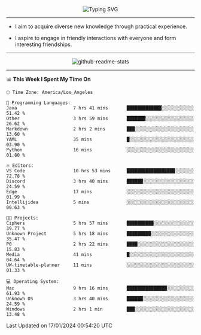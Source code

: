 <p align="center">
  <img src="https://readme-typing-svg.demolab.com?font=Fira+Code&weight=500&size=32&duration=2500&pause=1600&center=true&vCenter=true&random=false&width=1024&height=64&lines=Hi+there+%F0%9F%91%8B;I'm+delighted+you+could+make+it+here+%F0%9F%8E%89;I'm+Harry%2C+a+college+student+still+finding+my+way" alt="Typing SVG" />
</p>


---


- I aim to acquire diverse new knowledge through practical experience.

- I aspire to engage in friendly interactions with everyone and form interesting friendships.


---


<p align="center">
  <img src="https://github-readme-stats.vercel.app/api?username=Harry-Jing&show_icons=true" alt="github-readme-stats"/>
</p>


---

<!--START_SECTION:waka-->
📊 **This Week I Spent My Time On** 

```text
🕑︎ Time Zone: America/Los_Angeles

💬 Programming Languages: 
Java                     7 hrs 41 mins       █████████████░░░░░░░░░░░░   51.42 % 
Other                    3 hrs 59 mins       ███████░░░░░░░░░░░░░░░░░░   26.62 % 
Markdown                 2 hrs 2 mins        ███░░░░░░░░░░░░░░░░░░░░░░   13.60 % 
YAML                     35 mins             █░░░░░░░░░░░░░░░░░░░░░░░░   03.90 % 
Python                   16 mins             ░░░░░░░░░░░░░░░░░░░░░░░░░   01.80 % 

🔥 Editors: 
VS Code                  10 hrs 53 mins      ██████████████████░░░░░░░   72.78 % 
Discord                  3 hrs 40 mins       ██████░░░░░░░░░░░░░░░░░░░   24.59 % 
Edge                     17 mins             ░░░░░░░░░░░░░░░░░░░░░░░░░   01.99 % 
Intellijidea             5 mins              ░░░░░░░░░░░░░░░░░░░░░░░░░   00.63 % 

🐱‍💻 Projects: 
Ciphers                  5 hrs 57 mins       ██████████░░░░░░░░░░░░░░░   39.77 % 
Unknown Project          5 hrs 18 mins       █████████░░░░░░░░░░░░░░░░   35.47 % 
P0                       2 hrs 22 mins       ████░░░░░░░░░░░░░░░░░░░░░   15.83 % 
Media                    41 mins             █░░░░░░░░░░░░░░░░░░░░░░░░   04.64 % 
UW-timetable-planner     11 mins             ░░░░░░░░░░░░░░░░░░░░░░░░░   01.33 % 

💻 Operating System: 
Mac                      9 hrs 16 mins       ███████████████░░░░░░░░░░   61.93 % 
Unknown OS               3 hrs 40 mins       ██████░░░░░░░░░░░░░░░░░░░   24.59 % 
Windows                  2 hrs 1 min         ███░░░░░░░░░░░░░░░░░░░░░░   13.48 % 
```


 Last Updated on 17/01/2024 00:54:20 UTC
<!--END_SECTION:waka-->
